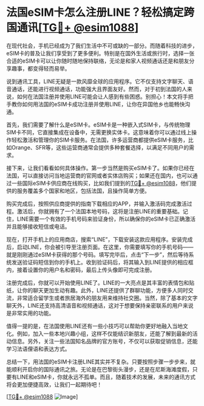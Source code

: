 # 法国eSIM卡怎么注册LINE？轻松搞定跨国通讯[[TG💪+ @esim1088](https://t.me/s/esim1088)]

在现代社会，手机已经成为了我们生活中不可或缺的一部分。而随着科技的进步，eSIM卡的普及让我们享受到了更多便利。特别是在国外生活或旅行时，选择一张合适的eSIM卡可以让你随时随地保持联络，无论是和家人视频通话还是和朋友分享趣事，都变得轻而易举。

说到通讯工具，LINE无疑是一款风靡全球的应用程序。它不仅支持文字聊天、语音通话，还能进行视频通话，功能强大且界面友好。然而，对于初到法国的人来说，如何在法国注册并使用LINE可能会让人感到有些困惑。别担心！本文将手把手教你如何用法国的eSIM卡成功注册并使用LINE，让你在异国他乡也能畅快沟通。

首先，我们需要了解什么是eSIM卡。eSIM卡是一种嵌入式SIM卡，与传统物理SIM卡不同，它直接集成在设备中，无需更换实体卡。这意味着你可以通过线上操作轻松激活和管理你的SIM卡服务。在法国，许多运营商都提供eSIM卡服务，比如Orange、SFR等，这些运营商通常会提供多种套餐选择，以满足不同用户的需求。

接下来，让我们看看如何具体操作。第一步当然是购买eSIM卡了。如果你已经在法国，可以直接访问当地运营商的官网或者实体店购买；如果还在国内，也可以通过一些国际eSIM卡供应商在线购买，比如我们提到的[TG💪+ @esim1088](https://t.me/s/esim1088)，他们提供的服务覆盖多个国家和地区，包括法国，且操作简单方便。

购买完成后，按照供应商提供的指南下载相应的APP，并输入激活码完成激活过程。激活后，你就拥有了一个法国本地号码，这将是注册LINE的重要基础。记住，LINE需要一个有效的手机号码来验证身份，所以确保你的eSIM卡已正确激活并且能够接收短信或电话。

现在，打开手机上的应用商店，搜索“LINE”，下载安装这款应用程序。安装完成后，启动LINE，你会被引导至注册页面。在这里，你需要填写你的手机号码——就是刚刚通过eSIM卡获得的那个号码。填写完毕后，点击“下一步”，然后等待系统发送验证码短信到你的手机上。收到验证码后，将其输入到LINE提供的相应框内，接着设置你的用户名和密码，最后上传头像即可完成注册。

注册完成后，你就可以开始使用LINE了。LINE的一大亮点是其丰富的表情包和贴纸，让你的聊天更加生动有趣。此外，LINE还提供了群聊功能，方便多人同时交流，非常适合留学生或者旅居海外的朋友用来维持社交圈。当然，除了基本的文字聊天外，LINE还支持高清语音和视频通话，这对于想要保持亲密联系的用户来说是非常实用的功能。

值得一提的是，在法国使用LINE还有一些小技巧可以帮助你更好地融入当地文化。例如，加入一些本地兴趣小组，这样不仅能结识新朋友，还能了解到最新的活动信息。另外，关注一些法国知名品牌的官方账号，不仅可以获取促销信息，还能学习法语俚语和表达方式。

总结一下，用法国的eSIM卡注册LINE其实并不复杂。只要按照步骤一步步来，就能顺利开启你的国际通讯之旅。无论是在巴黎街头漫步，还是在尼斯海滩度假，只要有LINE和eSIM卡，你就永远不孤单。而且，随着技术的发展，未来的通讯方式将会更加便捷高效，让我们一起期待吧！

[[TG💪+ @esim1088](https://t.me/s/esim1088) ![Image](https://i.postimg.cc/4NQfJmqS/Snipaste-2025-05-13-00-14-12.png)]